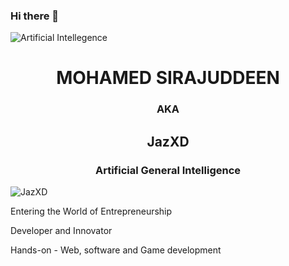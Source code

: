 ### Hi there 👋
![Artificial Intellegence](https://wallpapers.com/images/featured/ai-vpzcidps6aw64inn.jpg)
<h1 align="center">MOHAMED SIRAJUDDEEN</h1>
<h3 align="center">AKA</h3>
<h2 align="center">JazXD</h2>
<h3 align="center">Artificial General Intelligence</h3>

<p align="left"> <img src="" alt="JazXD" /> </p>

<p align='left'>Entering the World of <span weight='400'>Entrepreneurship</span></p>

<p align='left'>Developer and Innovator</p>

<p align='left'>Hands-on - Web, software and Game development</p>

